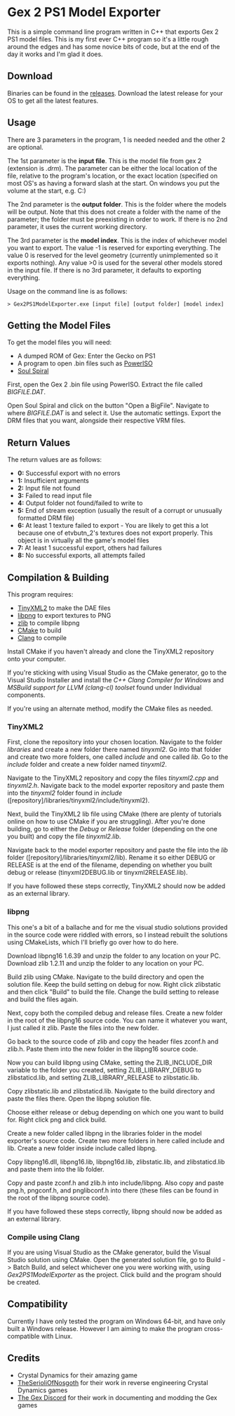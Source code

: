 # Gex 2 PS1 Model Exporter
This is a simple command line program written in C++ that exports Gex 2 PS1 model files. This is my first ever C++ program so it's a little rough around the edges and has some novice bits of code, but at the end of the day it works and I'm glad it does.

## Download
Binaries can be found in the [releases](https://github.com/Roboguy420/Gex2PS1ModelExporter/releases). Download the latest release for your OS to get all the latest features.

## Usage
There are 3 parameters in the program, 1 is needed needed and the other 2 are optional.

The 1st parameter is the **input file**. This is the model file from gex 2 (extension is _.drm_). The parameter can be either the local location of the file, relative to the program's location, or the exact location (specified on most OS's as having a forward slash at the start. On windows you put the volume at the start, e.g. C:\)

The 2nd parameter is the **output folder**. This is the folder where the models will be output. Note that this does not create a folder with the name of the parameter; the folder must be preexisting in order to work. If there is no 2nd parameter, it uses the current working directory.

The 3rd parameter is the **model index**. This is the index of whichever model you want to export. The value -1 is reserved for exporting everything. The value 0 is reserved for the level geometry (currently unimplemented so it exports nothing). Any value >0 is used for the several other models stored in the input file. If there is no 3rd parameter, it defaults to exporting everything.

Usage on the command line is as follows:
```
> Gex2PS1ModelExporter.exe [input file] [output folder] [model index]
```

## Getting the Model Files
To get the model files you will need:
* A dumped ROM of Gex: Enter the Gecko on PS1
* A program to open .bin files such as [PowerISO](https://www.poweriso.com)
* [Soul Spiral](https://github.com/TheSerioliOfNosgoth/SoulSpiral-Official)

First, open the Gex 2 .bin file using PowerISO. Extract the file called _BIGFILE.DAT_.

Open Soul Spiral and click on the button "Open a BigFile". Navigate to where _BIGFILE.DAT_ is and select it. Use the automatic settings. Export the DRM files that you want, alongside their respective VRM files.

## Return Values
The return values are as follows:
* **0:** Successful export with no errors
* **1:** Insufficient arguments
* **2:** Input file not found
* **3:** Failed to read input file
* **4:** Output folder not found/failed to write to
* **5:** End of stream exception (usually the result of a corrupt or unusually formatted DRM file)
* **6:** At least 1 texture failed to export - You are likely to get this a lot because one of etvbutn_2's textures does not export properly. This object is in virtually all the game's model files
* **7:** At least 1 successful export, others had failures
* **8:** No successful exports, all attempts failed

## Compilation & Building
This program requires:
* [TinyXML2](https://github.com/leethomason/tinyxml2) to make the DAE files
* [libpng](https://sourceforge.net/projects/libpng/files/) to export textures to PNG
* [zlib](https://sourceforge.net/projects/libpng/files/zlib/) to compile libpng
* [CMake](https://cmake.org) to build
* [Clang](https://clang.llvm.org) to compile

Install CMake if you haven't already and clone the TinyXML2 repository onto your computer.

If you're sticking with using Visual Studio as the CMake generator, go to the Visual Studio Installer and install the _C++ Clang Compiler for Windows_ and _MSBuild support for LLVM (clang-cl) toolset_ found under Individual components.

If you're using an alternate method, modify the CMake files as needed.

### TinyXML2
First, clone the repository into your chosen location. Navigate to the folder _libraries_ and create a new folder there named _tinyxml2_. Go into that folder and create two more folders, one called _include_ and one called _lib_. Go to the _include_ folder and create a new folder named _tinyxml2_.

Navigate to the TinyXML2 repository and copy the files _tinyxml2.cpp_ and _tinyxml2.h_. Navigate back to the model exporter repository and paste them into the _tinyxml2_ folder found in _include_ ([repository]/libraries/tinyxml2/include/tinyxml2).

Next, build the TinyXML2 lib file using CMake (there are plenty of tutorials online on how to use CMake if you are struggling). After you're done building, go to either the _Debug_ or _Release_ folder (depending on the one you built) and copy the file _tinyxml2.lib_.

Navigate back to the model exporter repository and paste the file into the _lib_ folder ([repository]/libraries/tinyxml2/lib). Rename it so either DEBUG or RELEASE is at the end of the filename, depending on whether you built debug or release (tinyxml2DEBUG.lib or tinyxml2RELEASE.lib).

If you have followed these steps correctly, TinyXML2 should now be added as an external library.

### libpng
This one's a bit of a ballache and for me the visual studio solutions provided in the source code were riddled with errors, so I instead rebuilt the solutions using CMakeLists, which I'll briefly go over how to do here.

Download libpng16 1.6.39 and unzip the folder to any location on your PC. Download zlib 1.2.11 and unzip the folder to any location on your PC.

Build zlib using CMake. Navigate to the build directory and open the solution file. Keep the build setting on debug for now. Right click zlibstatic and then click "Build" to build the file. Change the build setting to release and build the files again.

Next, copy both the compiled debug and release files. Create a new folder in the root of the libpng16 source code. You can name it whatever you want, I just called it zlib. Paste the files into the new folder.

Go back to the source code of zlib and copy the header files zconf.h and zlib.h. Paste them into the new folder in the libpng16 source code.

Now you can build libpng using CMake, setting the ZLIB_INCLUDE_DIR variable to the folder you created, setting ZLIB_LIBRARY_DEBUG to zlibstaticd.lib, and setting ZLIB_LIBRARY_RELEASE to zlibstatic.lib.

Copy zlibstatic.lib and zlibstaticd.lib. Navigate to the build directory and paste the files there. Open the libpng solution file.

Choose either release or debug depending on which one you want to build for. Right click png and click build.

Create a new folder called libpng in the libraries folder in the model exporter's source code. Create two more folders in here called include and lib. Create a new folder inside include called libpng.

Copy libpng16.dll, libpng16.lib, libpng16d.lib, zlibstatic.lib, and zlibstaticd.lib and paste them into the lib folder.

Copy and paste zconf.h and zlib.h into include/libpng. Also copy and paste png.h, pngconf.h, and pnglibconf.h into there (these files can be found in the root of the libpng source code).

If you have followed these steps correctly, libpng should now be added as an external library.

### Compile using Clang
If you are using Visual Studio as the CMake generator, build the Visual Studio solution using CMake. Open the generated solution file, go to Build -> Batch Build, and select whichever one you were working with, using _Gex2PS1ModelExporter_ as the project. Click build and the program should be created.

## Compatibility
Currently I have only tested the program on Windows 64-bit, and have only built a Windows release. However I am aiming to make the program cross-compatible with Linux.

## Credits
* Crystal Dynamics for their amazing game
* [TheSerioliOfNosgoth](https://github.com/TheSerioliOfNosgoth) for their work in reverse engineering Crystal Dynamics games
* [The Gex Discord](https://discord.gg/TeA7D4f) for their work in documenting and modding the Gex games
